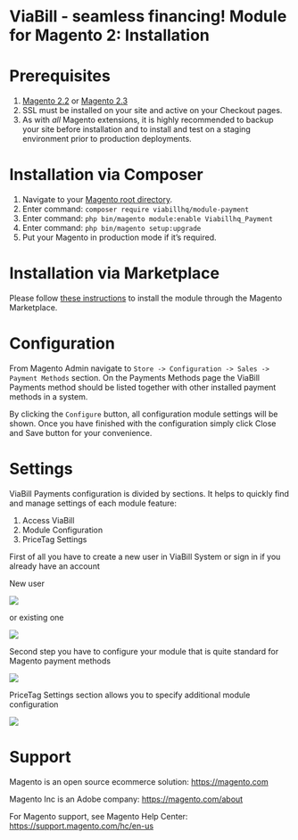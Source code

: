 # ViaBill - seamless financing! Module for Magento 2: Installation

# Prerequisites

1. [Magento 2.2](https://devdocs.magento.com/guides/v2.2/release-notes/bk-release-notes.html) or [Magento 2.3](https://devdocs.magento.com/guides/v2.3/release-notes/bk-release-notes.html)
1. SSL must be installed on your site and active on your Checkout pages.
1. As with _all_ Magento extensions, it is highly recommended to backup your site before installation and to install and test on a staging environment prior to production deployments.

# Installation via Composer

1. Navigate to your [Magento root directory](https://devdocs.magento.com/guides/v2.2/extension-dev-guide/build/module-file-structure.html).
1. Enter command: `composer require viabillhq/module-payment`
1. Enter command: `php bin/magento module:enable Viabillhq_Payment` 
1. Enter command: `php bin/magento setup:upgrade`
1. Put your Magento in production mode if it’s required.

# Installation via Marketplace

Please follow [these instructions](https://devdocs.magento.com/extensions/install/) to install the module through the Magento Marketplace.

# Configuration

From Magento Admin navigate to `Store -> Configuration -> Sales -> Payment Methods` section. On the Payments Methods page the ViaBill Payments method should be listed together with other installed payment methods in a system.

By clicking the `Configure` button, all configuration module settings will be shown. Once you have finished with the configuration simply click Close and Save button for your convenience.

# Settings

ViaBill Payments configuration is divided by sections. It helps to quickly find and manage settings of each module feature:

1. Access ViaBill
1. Module Configuration
1. PriceTag Settings

First of all you have to create a new user in ViaBill System or sign in if you already have an account

New user

![](https://i.imgur.com/jbDIwCT.png)

or existing one

![](https://i.imgur.com/FINFLD1.png)

Second step you have to configure your module that is quite standard for Magento payment methods

![](https://i.imgur.com/h6uBaZH.png)

PriceTag Settings section allows you to specify additional module configuration

![](https://i.imgur.com/WsCXnfU.png)

# Support

Magento is an open source ecommerce solution: https://magento.com

Magento Inc is an Adobe company: https://magento.com/about

For Magento support, see Magento Help Center: https://support.magento.com/hc/en-us
